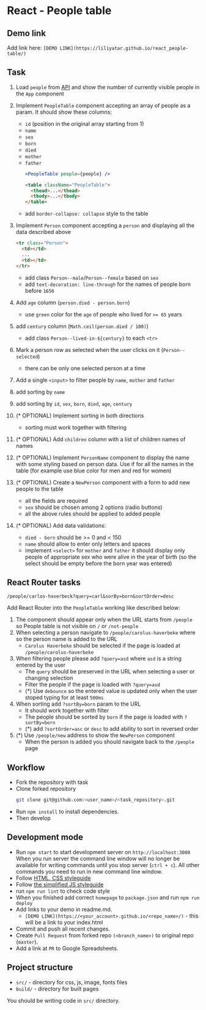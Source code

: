 # React - People table

## Demo link
Add link here: `[DEMO LINK](https://liliyatar.github.io/react_people-table/)`

## Task 

1. Load `people` from [API](https://mate-academy.github.io/react_people-table/api/people.json)
  and show the number of currently visible people in the `App` component

2. Implement `PeopleTable` component accepting an array of people as a param. 
  It should show these columns: 
    - `id` (position in the original array starting from 1)
    - `name` 
    - `sex`
    - `born`
    - `died`
    - `mother`
    - `father`
      ```jsx harmony
      <PeopleTable people={people} />
      ```
      ```html
      <table className="PeopleTable">
        <thead>...</thead>
        <tbody>...</tbody>
      </table>
      ```
    - add `border-collapse: collapse` style to the table

3. Implement `Person` component accepting a `person` and displaying all the data described above
    ```html
    <tr class="Person">
      <td></td>
      ...
      <td></td>
    </tr>
    ```
    - add class `Person--male`/`Person--female` based on `sex`
    - add `text-decoration: line-through` for the names of people born before `1650`

4. Add `age` column (`person.died - person.born`)
    - use `green` color for the `age` of people who lived for `>= 65` years

5. add `century` column (`Math.ceil(person.died / 100)`)
    - add class `Person--lived-in-${century}` to each `<tr>`

6. Mark a person row as selected when the user clicks on it (`Person--selected`)
    - there can be only one selected person at a time

7. Add a single `<input>` to filter people by `name`, `mother` and `father`

8. add sorting by `name`

9. add sorting by `id`, `sex`, `born`, `died`, `age`, `century`

10. (* OPTIONAL) Implement sorting in both directions
    - sorting must work together with filtering 

11. (* OPTIONAL) Add `children` column with a list of children names of names

12. (* OPTIONAL) Implement `PersonName` component to display the name with some styling based on person data.
  Use if for all the names in the table (for example use blue color for men and red for women)
     
13. (* OPTIONAL) Create a `NewPerson` component with a form to add new people to the table
    - all the fields are required
    - `sex` should be chosen among 2 options (radio buttons)
    - all the above rules should be applied to added people

14. (* OPTIONAL) Add data validations:
    - `died - born` should be >= 0 and < 150
    - `name` should allow to enter only letters and spaces 
    - implement `<select>` for `mother` and `father` it should display only people of appropriate sex
      who were alive in the year of birth (so the select should be empty before the born year was entered)

## React Router tasks
```
/people/carlos-haverbeck?query=carl&sorBy=born&sortOrder=desc
```
Add React Router into the `PeopleTable` working like described below:

1. The component should appear only when the URL starts from `/people` so People table is not visible on `/` or `/not-people`
1. When selecting a person navigate to `/people/carolus-haverbeke` where so the person name is added to the URL
    - `Carolus Haverbeke` should be selected if the page is loaded at `/people/carolus-haverbeke` 
1. When filtering people please add `?query=asd` where `asd` is a string entered by the user
    - The `query` should be preserved in the URL when selecting a user or changing selection
    - Filter the people if the page is loaded with `?query=asd`
    - (*) Use `debounce` so the entered value is updated only when the user stoped typing for at least `500ms`
1. When sorting add `?sortBy=born` param to the URL
    - It should work together with filter
    - The people should be sorted by `born` if the page is loaded with `?sortBy=born`
    - (*) add `?sortOrder=asc` or `desc` to add ability to sort in reversed order
1. (*) Use `/people/new` address to show the `NewPerson` component
    - When the person is added you should navigate back to the `/people` page

## Workflow
- Fork the repository with task
- Clone forked repository 
    ```bash
    git clone git@github.com:<user_name>/<task_repository>.git
    ```
- Run `npm install` to install dependencies.
- Then develop

## Development mode 
- Run `npm start` to start development server on `http://localhost:3000`
    When you run server the command line window will no longer be available for 
    writing commands until you stop server (`ctrl + c`). All other commands you 
    need to run in new command line window.
- Follow [HTML, CSS styleguide](https://mate-academy.github.io/style-guides/htmlcss.html)
- Follow [the simplified JS styleguide](https://mate-academy.github.io/style-guides/javascript-standard-modified)
- run `npm run lint` to check code style
- When you finished add correct `homepage` to `package.json` and run `npm run deploy` 
- Add links to your demo in readme.md.
  - `[DEMO LINK](https://<your_account>.github.io/<repo_name>/)` - this will be a 
  link to your index.html
- Commit and push all recent changes.
- Create `Pull Request` from forked repo `(<branch_name>)` to original repo 
(`master`).
- Add a link at `PR` to Google Spreadsheets.


## Project structure
- `src/` - directory for css, js, image, fonts files
- `build/` - directory for built pages

You should be writing code in `src/` directory.
